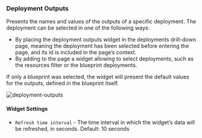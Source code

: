 ### Deployment Outputs

Presents the names and values of the outputs of a specific deployment. The deployment can be selected in one of the following ways: 

* By placing the deployment outputs widget in the deployments drill-down page, meaning the deployment has been selected before entering the page, and its id is included in the page’s context. 
* By adding to the page a widget allowing to select deployments, such as the resources filter or the blueprint deployments.   

If only a blueprint was selected, the widget will present the default values for the outputs, defined in the blueprint itself. 

![deployment-outputs]( https://docs.cloudify.co/latest/images/ui/widgets/deployment-outputs.png )

#### Widget Settings
* `Refresh time interval` - The time interval in which the widget’s data will be refreshed, in seconds. Default: 10 seconds